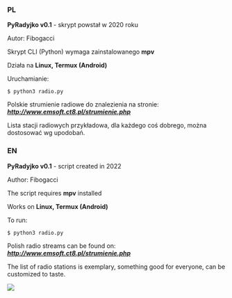 ### PL

**PyRadyjko v0.1** - skrypt powstał w 2020 roku

Autor: Fibogacci

Skrypt CLI (Python) wymaga zainstalowanego **mpv**

Działa na **Linux, Termux (Android)**

Uruchamianie:

```$ python3 radio.py```

Polskie strumienie radiowe do znalezienia na stronie: ***http://www.emsoft.ct8.pl/strumienie.php***

Lista stacji radiowych przykładowa, dla każdego coś dobrego, można dostosować wg upodobań.


### EN

**PyRadyjko v0.1** - script created in 2022

Author: Fibogacci

The script requires **mpv** installed

Works on **Linux, Termux (Android)**

To run:

```$ python3 radio.py```

Polish radio streams can be found on: ***http://www.emsoft.ct8.pl/strumienie.php***

The list of radio stations is exemplary, something good for everyone, can be customized to taste.

![](https://github.com/Fibogacci/radio-cli/blob/main/pyradyjko-20231203v2.png)
